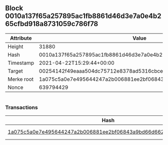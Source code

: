 ## Block 0010a137f65a257895ac1fb8861d46d3e7a0e4b265cfbd918a8731059c786f78

Attribute | Value
--- | ---
Height | 31880
Hash | 0010a137f65a257895ac1fb8861d46d3e7a0e4b265cfbd918a8731059c786f78
Timestamp | 2021-04-22T15:29:44+00:00
Target | 00254142f49eaaa504dc75712e8378ad5316cbcead634704b3734b6271167cc4
Merke root | 1a075c5a0e7e495644247a2b006881ee2bf06843a9bd66d66228032aa0864742
Nonce | 639794429

```

```

### Transactions

Hash | Amount
--- | ---
[1a075c5a0e7e495644247a2b006881ee2bf06843a9bd66d66228032aa0864742](1a075c5a0e7e495644247a2b006881ee2bf06843a9bd66d66228032aa0864742.md) | 10.00000000 SKEPTI 
